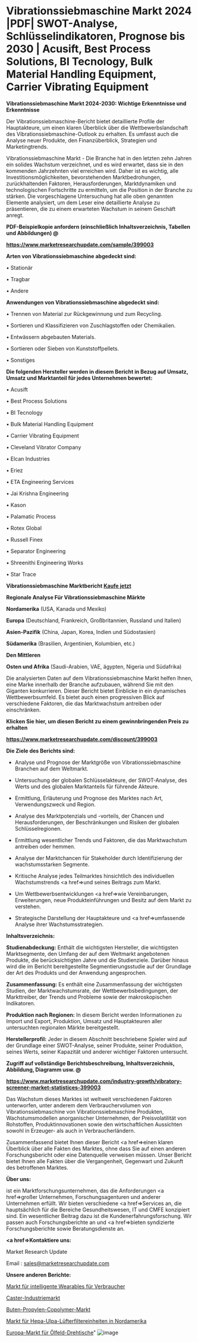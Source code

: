 # Vibrationssiebmaschine Markt 2024 |PDF| SWOT-Analyse, Schlüsselindikatoren, Prognose bis 2030 | Acusift, Best Process Solutions, BI Tecnology, Bulk Material Handling Equipment, Carrier Vibrating Equipment

<strong>Vibrationssiebmaschine Markt 2024-2030: Wichtige Erkenntnisse und Erkenntnisse</strong>

Der Vibrationssiebmaschine-Bericht bietet detaillierte Profile der Hauptakteure, um einen klaren Überblick über die Wettbewerbslandschaft des Vibrationssiebmaschine-Outlook zu erhalten. Es umfasst auch die Analyse neuer Produkte, den Finanzüberblick, Strategien und Marketingtrends.

Vibrationssiebmaschine Markt - Die Branche hat in den letzten zehn Jahren ein solides Wachstum verzeichnet, und es wird erwartet, dass sie in den kommenden Jahrzehnten viel erreichen wird. Daher ist es wichtig, alle Investitionsmöglichkeiten, bevorstehenden Marktbedrohungen, zurückhaltenden Faktoren, Herausforderungen, Marktdynamiken und technologischen Fortschritte zu ermitteln, um die Position in der Branche zu stärken. Die vorgeschlagene Untersuchung hat alle oben genannten Elemente analysiert, um dem Leser eine detaillierte Analyse zu präsentieren, die zu einem erwarteten Wachstum in seinem Geschäft anregt.



<strong><b>PDF-Beispielkopie anfordern (einschließlich Inhaltsverzeichnis, Tabellen und Abbildungen) @ </b></strong>

<strong><a href=https://www.marketresearchupdate.com/sample/399003>

<strong>https://www.marketresearchupdate.com/sample/399003</u></a></strong></strong>



<strong>Arten von Vibrationssiebmaschine abgedeckt sind:</strong>

• Stationär

• Tragbar

• Andere



<strong>Anwendungen von Vibrationssiebmaschine abgedeckt sind:</strong>

• Trennen von Material zur Rückgewinnung und zum Recycling.

• Sortieren und Klassifizieren von Zuschlagstoffen oder Chemikalien.

• Entwässern abgebauten Materials.

• Sortieren oder Sieben von Kunststoffpellets.

• Sonstiges



<strong>Die folgenden Hersteller werden in diesem Bericht in Bezug auf Umsatz, Umsatz und Marktanteil für jedes Unternehmen bewertet:</strong>

• Acusift

• Best Process Solutions

• BI Tecnology

• Bulk Material Handling Equipment

• Carrier Vibrating Equipment

• Cleveland Vibrator Company

• Elcan Industries

• Eriez

• ETA Engineering Services

• Jai Krishna Engineering

• Kason

• Palamatic Process

• Rotex Global

• Russell Finex

• Separator Engineering

• Shreenithi Engineering Works

• Star Trace



<strong>Vibrationssiebmaschine Marktbericht <a href=https://www.marketresearchupdate.com/buynow/399003>Kaufe jetzt</a></strong>



<strong>Regionale Analyse Für Vibrationssiebmaschine Märkte</strong>



<strong>Nordamerika</strong> (USA, Kanada und Mexiko)



<strong>Europa</strong> (Deutschland, Frankreich, Großbritannien, Russland und Italien)



<strong>Asien-Pazifik</strong> (China, Japan, Korea, Indien und Südostasien)



<strong>Südamerika</strong> (Brasilien, Argentinien, Kolumbien, etc.)



<strong>Den Mittleren</strong> 

<strong>Osten und Afrika</strong> (Saudi-Arabien, VAE, ägypten, Nigeria und Südafrika)

Die analysierten Daten auf dem Vibrationssiebmaschine Markt helfen Ihnen, eine Marke innerhalb der Branche aufzubauen, während Sie mit den Giganten konkurrieren. Dieser Bericht bietet Einblicke in ein dynamisches Wettbewerbsumfeld. Es bietet auch einen progressiven Blick auf verschiedene Faktoren, die das Marktwachstum antreiben oder einschränken.



<strong>Klicken Sie hier, um diesen Bericht zu einem gewinnbringenden Preis zu erhalten
</strong>

<strong><a href=https://www.marketresearchupdate.com/discount/399003>https://www.marketresearchupdate.com/discount/399003</b></u></strong></a>



<strong>Die Ziele des Berichts sind:</strong>

- Analyse und Prognose der Marktgröße von Vibrationssiebmaschine Branchen auf dem Weltmarkt.

- Untersuchung der globalen Schlüsselakteure, der SWOT-Analyse, des Werts und des globalen Marktanteils für führende Akteure.

- Ermittlung, Erläuterung und Prognose des Marktes nach Art, Verwendungszweck und Region.

- Analyse des Marktpotenzials und -vorteils, der Chancen und Herausforderungen, der Beschränkungen und Risiken der globalen Schlüsselregionen.

- Ermittlung wesentlicher Trends und Faktoren, die das Marktwachstum antreiben oder hemmen.

- Analyse der Marktchancen für Stakeholder durch Identifizierung der wachstumsstarken Segmente.

- Kritische Analyse jedes Teilmarktes hinsichtlich des individuellen Wachstumstrends <a href=>und</a> seines Beitrags zum Markt.

- Um Wettbewerbsentwicklungen <a href=>wie</a> Vereinbarungen, Erweiterungen, neue Produkteinführungen und Besitz auf dem Markt zu verstehen.

- Strategische Darstellung der Hauptakteure und <a href=>umfas</a>sende Analyse ihrer Wachstumsstrategien.



<strong>Inhaltsverzeichnis:</strong>



<strong>Studienabdeckung:</strong> Enthält die wichtigsten Hersteller, die wichtigsten Marktsegmente, den Umfang der auf dem Weltmarkt angebotenen Produkte, die berücksichtigten Jahre und die Studienziele. Darüber hinaus wird die im Bericht bereitgestellte Segmentierungsstudie auf der Grundlage der Art des Produkts und der Anwendung angesprochen.



<strong>Zusammenfassung:</strong> Es enthält eine Zusammenfassung der wichtigsten Studien, der Marktwachstumsrate, der Wettbewerbsbedingungen, der Markttreiber, der Trends und Probleme sowie der makroskopischen Indikatoren.



<strong>Produktion nach Regionen:</strong> In diesem Bericht werden Informationen zu Import und Export, Produktion, Umsatz und Hauptakteuren aller untersuchten regionalen Märkte bereitgestellt.



<strong>Herstellerprofil:</strong> Jeder in diesem Abschnitt beschriebene Spieler wird auf der Grundlage einer SWOT-Analyse, seiner Produkte, seiner Produktion, seines Werts, seiner Kapazität und anderer wichtiger Faktoren untersucht.



<strong><b>Zugriff auf vollständige Berichtsbeschreibung, Inhaltsverzeichnis, Abbildung, Diagramm usw. @ </b></strong>

<strong><a href=https://www.marketresearchupdate.com/industry-growth/vibratory-screener-market-statistices-399003>https://www.marketresearchupdate.com/industry-growth/vibratory-screener-market-statistices-399003</a></strong>

Das Wachstum dieses Marktes ist weltweit verschiedenen Faktoren unterworfen, unter anderem dem Verbrauchervolumen von Vibrationssiebmaschine von Vibrationssiebmaschine Produkten, Wachstumsmodellen anorganischer Unternehmen, der Preisvolatilität von Rohstoffen, Produktinnovationen sowie den wirtschaftlichen Aussichten sowohl in Erzeuger- als auch in Verbraucherländern.

Zusammenfassend bietet Ihnen dieser Bericht <a href=>einen</a> klaren Überblick über alle Fakten des Marktes, ohne dass Sie auf einen anderen Forschungsbericht oder eine Datenquelle verweisen müssen. Unser Bericht bietet Ihnen alle Fakten über die Vergangenheit, Gegenwart und Zukunft des betroffenen Marktes.



<strong>Über uns:</strong>

 ist ein Marktforschungsunternehmen, das die Anforderungen <a href=>großer</a> Unternehmen, Forschungsagenturen und anderer Unternehmen erfüllt. Wir bieten verschiedene <a href=>Services</a> an, die hauptsächlich für die Bereiche Gesundheitswesen, IT und CMFE konzipiert sind. Ein wesentlicher Beitrag dazu ist die Kundenerfahrungsforschung. Wir passen auch Forschungsberichte an und <a href=>bieten</a> syndizierte Forschungsberichte sowie Beratungsdienste an.



<strong><a href=>Kontaktiere uns:</a></strong>

Market Research Update

Email : sales@marketresearchupdate.com



<strong>Unsere anderen Berichte:</strong>

<a href=https://www.linkedin.com/pulse/consumer-smart-wearables-market-2023-trends-new-research>Markt für intelligente Wearables für Verbraucher</a>

<a href=https://www.linkedin.com/pulse/caster-industrial-market-2023-remarking-enormous-growth>Caster-Industriemarkt</a>

<a href=https://www.linkedin.com/pulse/butene-propylene-copolymer-market-2023-remarking>Buten-Propylen-Copolymer-Markt</a>

<a href=https://www.linkedin.com/pulse/north-america-hepa-ulpa-fan-filter-unit-market>Markt für Hepa-Ulpa-Lüfterfiltereinheiten in Nordamerika</a>

<a href=https://www.linkedin.com/pulse/europe-oilfield-rotary-table-market-report-covers-future>Europa-Markt für Ölfeld-Drehtische</a>"
![image](https://github.com/RushikeshRI/news24analysis/assets/164026548/c42f049c-a0ae-40aa-b6ae-13d1c280bb74)
